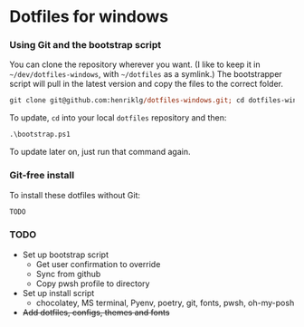 # Dotfiles for windows


### Using Git and the bootstrap script

You can clone the repository wherever you want. (I like to keep it in `~/dev/dotfiles-windows`, with `~/dotfiles` as a symlink.) The bootstrapper script will pull in the latest version and copy the files to the correct folder.

```ps
git clone git@github.com:henriklg/dotfiles-windows.git; cd dotfiles-windows; .\bootstrap.ps1
```

To update, `cd` into your local `dotfiles` repository and then:

```ps
.\bootstrap.ps1
```

To update later on, just run that command again.

### Git-free install

To install these dotfiles without Git:

```ps
TODO
```

### TODO
- Set up bootstrap script
  - Get user confirmation to override
  - Sync from github
  - Copy pwsh profile to directory
- Set up install script
  - chocolatey, MS terminal, Pyenv, poetry, git, fonts, pwsh, oh-my-posh
- ~~Add dotfiles, configs, themes and fonts~~